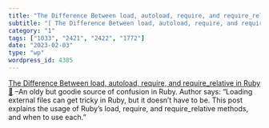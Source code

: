 ```yaml
---
title: "The Difference Between load, autoload, require, and require_relative in Ruby 📖"
subtitle: "[ The Difference Between load, autoload, require, and require_relative in Ruby 📖]( https://www.aksha..."
category: "1"
tags: ["1033", "2421", "2422", "1772"]
date: "2023-02-03"
type: "wp"
wordpress_id: 4385
---
```

[ The Difference Between load, autoload, require, and require_relative in Ruby 📖]( https://www.akshaykhot.com/difference-between-load-autoload-require-in-ruby/) –An oldy but goodie source of confusion in Ruby. Author says: “Loading external files can get tricky in Ruby, but it doesn’t have to be. This post explains the usage of Ruby’s load, require, and require_relative methods, and when to use each.”